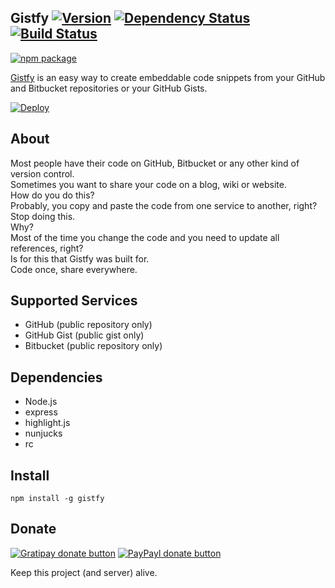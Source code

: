 ## Gistfy [![Version](http://img.shields.io/npm/v/gistfy.svg)](https://www.npmjs.org/package/gistfy) [![Dependency Status](https://img.shields.io/david/alexandrevicenzi/gistfy.svg)](https://david-dm.org/alexandrevicenzi/gistfy) [![Build Status](https://travis-ci.org/alexandrevicenzi/gistfy.svg?branch=master)](https://travis-ci.org/alexandrevicenzi/gistfy)

[![npm package](https://nodei.co/npm/gistfy.png?downloads=true&downloadRank=true&stars=true)](https://nodei.co/npm/gistfy/)

[Gistfy](https://www.gistfy.com) is an easy way to create embeddable code snippets from your GitHub and Bitbucket repositories or your GitHub Gists.

[![Deploy](https://www.herokucdn.com/deploy/button.svg)](https://heroku.com/deploy?template=https://github.com/alexandrevicenzi/gistfy)

## About

Most people have their code on GitHub, Bitbucket or any other kind of version control.  
Sometimes you want to share your code on a blog, wiki or website.  
How do you do this?  
Probably, you copy and paste the code from one service to another, right?  
Stop doing this.  
Why?  
Most of the time you change the code and you need to update all references, right?  
Is for this that Gistfy was built for.  
Code once, share everywhere.

## Supported Services

- GitHub (public repository only)
- GitHub Gist (public gist only)
- Bitbucket (public repository only)

## Dependencies

- Node.js
- express
- highlight.js
- nunjucks
- rc

## Install

`npm install -g gistfy`

## Donate

[![Gratipay donate button](https://img.shields.io/gratipay/alexandrevicenzi.svg)](https://www.gratipay.com/alexandrevicenzi/ "Donate weekly to this project using Gratipay")
[![PayPayl donate button](https://img.shields.io/badge/paypal-donate-yellow.svg)](https://www.paypal.com/cgi-bin/webscr?cmd=_donations&business=KZCMH3N74KKFN&lc=US&item_name=Alexandre%20Vicenzi%20Open%20Source%20Projects&currency_code=USD&bn=PP%2dDonationsBF%3abtn_donateCC_LG%2egif%3aNonHosted "Donate once-off to this project using Paypal")

Keep this project (and server) alive.
